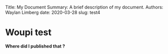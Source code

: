 Title:   My Document
Summary: A brief description of my document.
Authors: Waylan Limberg
date: 2020-03-28
slug: test4

# Woupi test

**Where did I published that ?**
